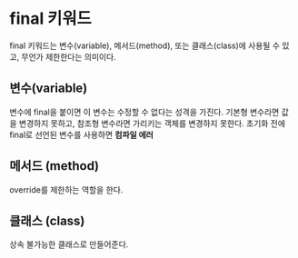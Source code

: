 # final 키워드
final 키워드는 변수(variable), 메서드(method), 또는 클래스(class)에 사용될 수 있고, 무언가 제한한다는 의미이다.

## 변수(variable)
변수에 final을 붙이면 이 변수는 수정할 수 없다는 성격을 가진다.
기본형 변수라면 값을 변경하지 못하고, 참조형 변수라면 가리키는 객체를 변경하지 못한다.
초기화 전에 final로 선언된 변수를 사용하면 **컴파일 에러**

## 메서드 (method)
override를 제한하는 역할을 한다.

## 클래스 (class)
상속 불가능한 클래스로 만들어준다.
